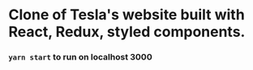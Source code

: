 
# Clone of Tesla's website built with React, Redux, styled components.
### `yarn start` to run on localhost 3000